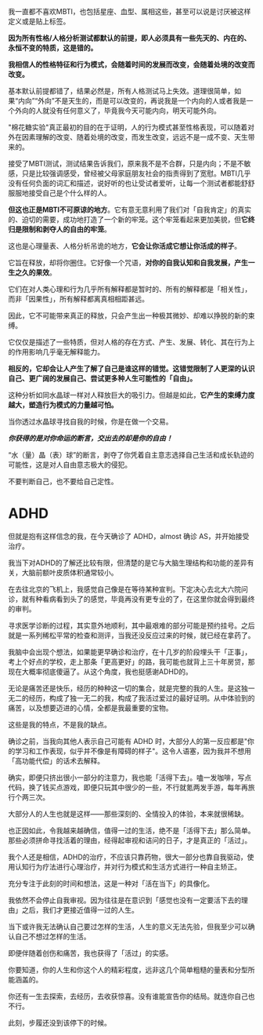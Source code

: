我一直都不喜欢MBTI，也包括星座、血型、属相这些，甚至可以说是讨厌被这样定义或是贴上标签。

**因为所有性格/人格分析测试都默认的前提，即人必须具有一些先天的、内在的、永恒不变的特质，这是错的。**

**我相信人的性格特征和行为模式，会随着时间的发展而改变，会随着处境的改变而改变。**

基本默认前提都错了，结果必然是，所有人格测试马上失效。道理很简单，如果“内向”“外向”不是天生的，而是可以改变的，再说我是一个内向的人或者我是一个外向的人就没有任何意义了，毕竟我今天可能内向，明天可能外向。

"棉花糖实验"真正最初的目的在于证明，人的行为模式甚至性格表现，可以随着对外在因素理解的改变、随着处境的改变，而发生改变，远远不是一成不变、天生带来的。

接受了MBTI测试，测试结果告诉我们，原来我不是不合群，只是内向；不是不敏感，只是比较强调感受，曾经被父母家庭朋友社会的指责得到了宽慰。MBTI几乎没有任何负面的词汇和描述，说好听的也让受试者爱听，让每一个测试者都能舒舒服服地接受自己是个什么样的人。

**但这也正是MBTI不可原谅的地方**。它有意无意利用了我们对「自我肯定」的真实的、迫切的需要，成功地打造了一个新的牢笼。这个牢笼看起来更加美貌，但**它终归是限制和剥夺人的自由的牢笼**。

这也是心理量表、人格分析吊诡的地方，**它会让你活成它想让你活成的样子**。

它旨在释放，却将你圈住。它好像一个咒语，**对你的自我认知和自我发展，产生一生之久的果效**。

它们在对人类心理和行为几乎所有解释都是暂时的、所有的解释都是「相关性」，而非「因果性」，所有解释都离真相相距甚远。

因此，它不可能带来真正的释放，只会产生出一种极其微妙、却难以挣脱的新的束缚。

它仅仅是描述了一些特质，但对人格的存在方式、产生、发展、转化、其在行为上的作用影响几乎毫无解释能力。

**相反的，它却会让人产生了解了自己是谁这样的错觉。这错觉限制了人更深的认识自己、更广阔的发展自己、尝试更多种人生可能性的「自由」。**

这种分析如同水晶球一样对人释放巨大的吸引力。但越是如此，**它产生的束缚力度越大，塑造行为模式的力量越可怕。**

当你透过水晶球寻找自我的时候，你是在做一个交易。

***你获得的是对你命运的断言，交出去的却是你的自由！***

“水（量）晶（表）球”的断言，剥夺了你凭着自主意志选择自己生活和成长轨迹的可能性，这是对人自由意志极大的侵犯。

不要判断自己，也不要给自己定性。

# ADHD

但就是抱有这样信念的我，在今天确诊了 ADHD，almost 确诊 AS，并开始接受治疗。

我当下对ADHD的了解还比较有限，但清楚的是它与大脑生理结构和功能的差异有关，大脑前额叶皮质体积通常较小。

在去往北京的飞机上，我感觉自己像是在等待某种宣判。下定决心去北大六院问诊，就有种看病看到头了的感觉，毕竟再没有更专业的了，在这里你就会得到最终的审判。

寻求医学诊断的过程，其实意外地顺利，其中最艰难的部分可能是预约挂号。之后就是一系列稀松平常的检查和测评，当我还没反应过来的时候，就已经在拿药了。

我脑中会出现个想法，如果能更早确诊和治疗，在十几岁的阶段埋头干「正事」，考上个好点的学校，走上那条「更高更好」的路，我可能也就背上三十年房贷，那现在大概率彻底傻逼了。从这个角度，我也挺感谢ADHD的。

无论是痛苦还是快乐，经历的种种这一切的集合，就是完整的我的人生。是这独一无二的经历，构成了独一无二的我，构成了我活过爱过的最好证明。从中体验到的痛苦，以及想要迈进的心情，全都是我最重要的宝物。

这些是我的特点，不是我的缺点。

确诊之前，当我向其他人表示自己可能有 ADHD 时，大部分人的第一反应都是"你的学习和工作表现，似乎并不像是有障碍的样子"。这令人语塞，因为我并不想用「高功能代偿」的话术去解释。

确实，即便只挤出很小一部分的注意力，我也能「活得下去」。嗑一发咖啡，写点代码，换了钱买点游戏，即便只玩其中很少的一些，不行就氪两发手游，每年再旅行个两三次。

大部分人的人生也就是这样——那些深刻的、全情投入的体验，本来就很稀缺。

也正因如此，令我越来越确信，值得一过的生活，绝不是「活得下去」那么简单。那些必须拼命寻找活着的理由，经得起审视和诘问的日子，才是真正的「活过」。

我个人还是相信，ADHD的治疗，不应该只靠药物，很大一部分也靠自我驱动，使用认知行为疗法进行心理治疗，并对行为模式和生活方式进行一种自主矫正。

充分专注于此刻的时间和想法，这是一种对「活在当下」的具像化。

我依然不会停止自我审视。因为往往是在意识到「感觉也没有一定要活下去的理由」之后，我们才更接近值得一过的人生。

当下或许我无法确认自己要过怎样的生活，人生的意义无法先验，但我至少可以确认自己不想过怎样的生活。

即便伴随着创伤和痛苦，我也获得了「活过」的实感。

你要知道，你的人生和你这个人的精彩程度，远非这几个简单粗糙的量表和分型所能涵盖的。

你还有一生去探索，去经历，去收获惊喜。没有谁能宣告你的结局。就连你自己也不行。

此刻，步履还没到该停下的时候。
